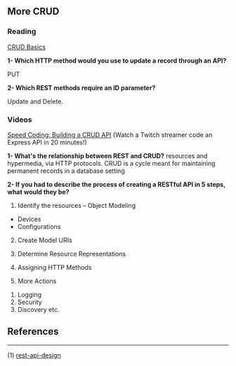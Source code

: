 ## More CRUD

### Reading
[CRUD Basics](https://medium.com/geekculture/crud-operations-explained-2a44096e9c88)

**1- Which HTTP method would you use to update a record through an API?**

PUT

**2- Which REST methods require an ID parameter?**

Update and Delete.

### Videos

[Speed Coding: Building a CRUD API](https://www.youtube.com/watch?v=EzNcBhSv1Wo)
 (Watch a Twitch streamer code an Express API in 20 minutes!)

**1- What's the relationship between REST and CRUD?**
 resources and hypermedia, via HTTP protocols. CRUD is a cycle meant for maintaining permanent records in a database setting

**2- If you had to describe the process of creating a RESTful API in 5 steps, what would they be?**

1. Identify the resources – Object Modeling 
  - Devices
  - Configurations

2. Create Model URIs

3. Determine Resource Representations

4. Assigning HTTP Methods

5. More Actions
 1) Logging
 2) Security
 3) Discovery etc.

## References
_______
(1)
[rest-api-design](https://restfulapi.net/rest-api-design-tutorial-with-example/)